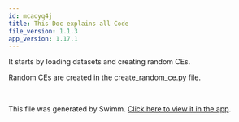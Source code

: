 ```yaml
---
id: mcaoyq4j
title: This Doc explains all Code
file_version: 1.1.3
app_version: 1.17.1
---
```


It starts by loading datasets and creating random CEs.


Random CEs are created in the create_random_ce.py file. 

<br/>

This file was generated by Swimm. [Click here to view it in the app](https://app.swimm.io/repos/Z2l0aHViJTNBJTNBRXhwbHdDRSUzQSUzQW1hdGhlbWF0aWdlcg==/docs/mcaoyq4j).
